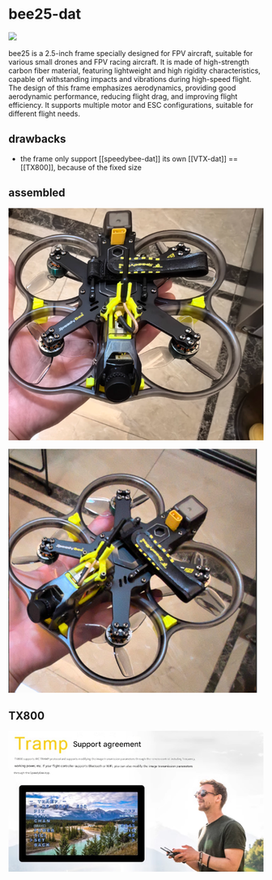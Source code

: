 
# bee25-dat

![](2025-05-29-13-04-50.png)

bee25 is a 2.5-inch frame specially designed for FPV aircraft, suitable for various small drones and FPV racing aircraft. It is made of high-strength carbon fiber material, featuring lightweight and high rigidity characteristics, capable of withstanding impacts and vibrations during high-speed flight.
The design of this frame emphasizes aerodynamics, providing good aerodynamic performance, reducing flight drag, and improving flight efficiency. It supports multiple motor and ESC configurations, suitable for different flight needs.

## drawbacks 

- the frame only support [[speedybee-dat]] its own [[VTX-dat]] == [[TX800]], because of the fixed size 

## assembled 

![](2025-05-29-13-07-26.png)

![](2025-05-29-13-07-50.png)


## TX800 

![](2025-05-29-13-06-22.png)


